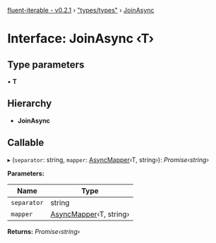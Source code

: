 [fluent-iterable - v0.2.1](../README.md) › ["types/types"](../modules/_types_types_.md) › [JoinAsync](_types_types_.joinasync.md)

# Interface: JoinAsync ‹**T**›

## Type parameters

▪ **T**

## Hierarchy

* **JoinAsync**

## Callable

▸ (`separator`: string, `mapper`: [AsyncMapper](_types_types_.asyncmapper.md)‹T, string›): *Promise‹string›*

**Parameters:**

Name | Type |
------ | ------ |
`separator` | string |
`mapper` | [AsyncMapper](_types_types_.asyncmapper.md)‹T, string› |

**Returns:** *Promise‹string›*
